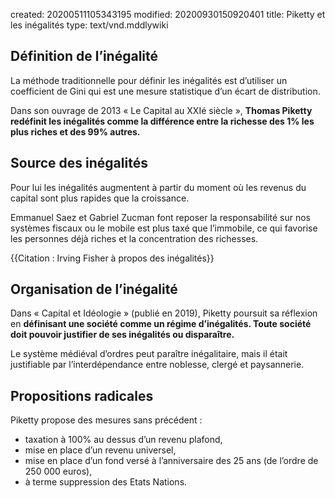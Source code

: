 created: 20200511105343195
modified: 20200930150920401
title: Piketty et les inégalités
type: text/vnd.mddlywiki

## Définition de l’inégalité

La méthode traditionnelle pour définir les inégalités est d’utiliser un coefficient de Gini qui est une mesure statistique d’un écart de distribution.

Dans son ouvrage de 2013 « Le Capital au XXIé siècle », **Thomas Piketty redéfinit les inégalités comme la différence entre la richesse des 1% les plus riches et des 99% autres.**

## Source des inégalités

Pour lui les inégalités augmentent à partir du moment où les revenus du capital sont plus rapides que la croissance.

Emmanuel Saez et Gabriel Zucman font reposer la responsabilité sur nos systèmes fiscaux ou le mobile est plus taxé que l’immobile, ce qui favorise les personnes déjà riches et la concentration des richesses.

{{Citation : Irving Fisher à propos des inégalités}}

## Organisation de l’inégalité

Dans « Capital et Idéologie » (publié en 2019), Piketty poursuit sa réflexion en **définisant une société comme un régime d’inégalités. Toute société doit pouvoir justifier de ses inégalités ou disparaître.**

Le système médiéval d’ordres peut paraître inégalitaire, mais il était justifiable par l’interdépendance entre noblesse, clergé et paysannerie. 

## Propositions radicales

Piketty propose des mesures sans précédent :

* taxation à 100% au dessus d’un revenu plafond, 
* mise en place d’un revenu universel, 
* mise en place d’un fond versé à l’anniversaire des 25 ans (de l’ordre de 250 000 euros), 
* à terme suppression des Etats Nations.